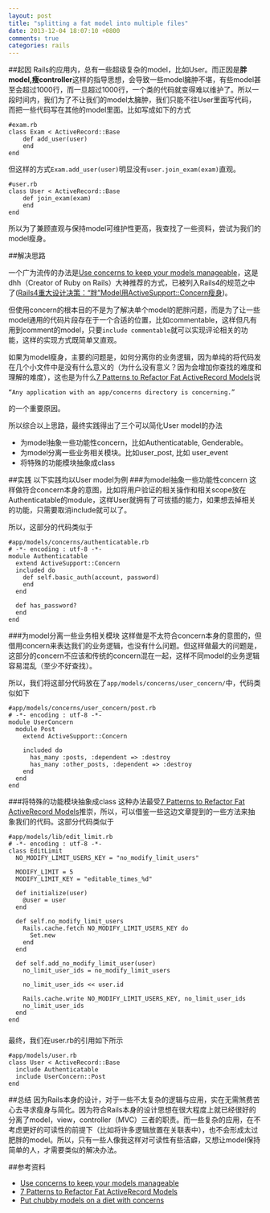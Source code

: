 ```yaml
---
layout: post
title: "splitting a fat model into multiple files"
date: 2013-12-04 18:07:10 +0800
comments: true
categories: rails
---
```

##起因
Rails的应用内，总有一些超级复杂的model，比如User。而正因是**胖model,瘦controller**这样的指导思想，会导致一些model臃肿不堪，有些model甚至会超过1000行，而一旦超过1000行，一个类的代码就变得难以维护了。所以一段时间内，我们为了不让我们的model太臃肿，我们只能不往User里面写代码，而把一些代码写在其他的model里面。比如写成如下的方式
	
	#exam.rb
	class Exam < ActiveRecord::Base
		def add_user(user)
		end
	end
但这样的方式`Exam.add_user(user)`明显没有`user.join_exam(exam)`直观。

	#user.rb
	class User < ActiveRecord::Base
		def join_exam(exam)
		end
	end
所以为了兼顾直观与保持model可维护性更高，我查找了一些资料，尝试为我们的model瘦身。

##解决思路

一个广为流传的办法是[Use concerns to keep your models manageable](https://gist.github.com/dhh/1014971)，这是dhh（Creator of Ruby on Rails）大神推荐的方式，已被列入Rails4的规范之中了([Rails4重大设计决策：“胖”Model用ActiveSupport::Concern瘦身](http://ruby-china.org/topics/7709))。

但使用concern的根本目的不是为了解决单个model的肥胖问题，而是为了让一些model通用的代码片段存在于一个合适的位置，比如commentable，这样但凡有用到comment的model，只要`include commentable`就可以实现评论相关的功能，这样的实现方式既简单又直观。

如果为model瘦身，主要的问题是，如何分离你的业务逻辑，因为单纯的将代码发在几个小文件中是没有什么意义的（为什么没有意义？因为会增加你查找的难度和理解的难度），这也是为什么[7 Patterns to Refactor Fat ActiveRecord Models](http://blog.codeclimate.com/blog/2012/10/17/7-ways-to-decompose-fat-activerecord-models/)说
	
	“Any application with an app/concerns directory is concerning.”
的一个重要原因。

所以综合以上思路，最终实践得出了三个可以简化User model的办法

* 为model抽象一些功能性concern，比如Authenticatable, Genderable。
* 为model分离一些业务相关模块。比如user_post, 比如 user_event
* 将特殊的功能模块抽象成class

##实践
以下实践均以User model为例
###为model抽象一些功能性concern
这样做符合concern本身的意图，比如将用户验证的相关操作和相关scope放在Authenticatable的module，这样User就拥有了可拔插的能力，如果想去掉相关的功能，只需要取消include就可以了。

所以，这部分的代码类似于
	
	#app/models/concerns/authenticatable.rb
	# -*- encoding : utf-8 -*-
	module Authenticatable
	  extend ActiveSupport::Concern
	  included do
	  	def self.basic_auth(account, password)
	  	end
	  end
	  
	  def has_password?
	  end
	end
###为model分离一些业务相关模块
这样做是不太符合concern本身的意图的，但借用concern来表达我们的业务逻辑，也没有什么问题。但这样做最大的问题是，这部分的concern不应该和传统的concern混在一起，这样不同model的业务逻辑容易混乱（至少不好查找）。

所以，我们将这部分代码放在了`app/models/concerns/user_concern/`中，代码类似如下
	
	#app/models/concerns/user_concern/post.rb
	# -*- encoding : utf-8 -*-
    module UserConcern
      module Post
        extend ActiveSupport::Concern

        included do
          has_many :posts, :dependent => :destroy
          has_many :other_posts, :dependent => :destroy
        end
      end
    end
###将特殊的功能模块抽象成class
这种办法最受[7 Patterns to Refactor Fat ActiveRecord Models](http://blog.codeclimate.com/blog/2012/10/17/7-ways-to-decompose-fat-activerecord-models/)推崇，所以，可以借鉴一些这边文章提到的一些方法来抽象我们的代码。这部分代码类似于
	
	#app/models/lib/edit_limit.rb
	# -*- encoding : utf-8 -*-
    class EditLimit
      NO_MODIFY_LIMIT_USERS_KEY = "no_modify_limit_users"

      MODIFY_LIMIT = 5
      MODIFY_LIMIT_KEY = "editable_times_%d"

      def initialize(user)
        @user = user
      end

      def self.no_modify_limit_users
        Rails.cache.fetch NO_MODIFY_LIMIT_USERS_KEY do
          Set.new
        end
      end

      def self.add_no_modify_limit_user(user)
        no_limit_user_ids = no_modify_limit_users

        no_limit_user_ids << user.id

        Rails.cache.write NO_MODIFY_LIMIT_USERS_KEY, no_limit_user_ids
        no_limit_user_ids
      end
    end
### 
最终，我们在user.rb的引用如下所示
	
	#app/models/user.rb
    class User < ActiveRecord::Base
      include Authenticatable
      include UserConcern::Post
    end
##总结
因为Rails本身的设计，对于一些不太复杂的逻辑与应用，实在无需煞费苦心去寻求瘦身与简化。因为符合Rails本身的设计思想在很大程度上就已经很好的分离了model，view，controller（MVC）三者的职责。而一些复杂的应用，在不考虑更好的可读性的前提下（比如将许多逻辑放置在关联表中），也不会形成太过肥胖的model。所以，只有一些人像我这样对可读性有些洁癖，又想让model保持简单的人，才需要类似的解决办法。

##参考资料
* [Use concerns to keep your models manageable](https://gist.github.com/dhh/1014971)
* [7 Patterns to Refactor Fat ActiveRecord Models](http://blog.codeclimate.com/blog/2012/10/17/7-ways-to-decompose-fat-activerecord-models/)
* [Put chubby models on a diet with concerns](https://37signals.com/svn/posts/3372-put-chubby-models-on-a-diet-with-concerns)